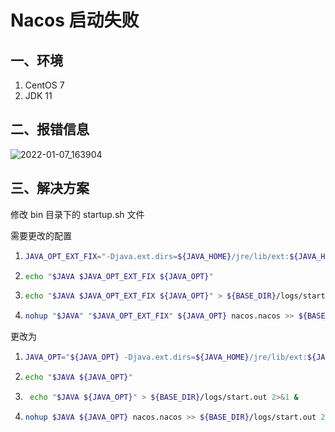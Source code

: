 # Nacos 启动失败

## 一、环境

1. CentOS 7 
2. JDK 11

## 二、报错信息

![2022-01-07_163904](https://img.qinweizhao.com/2022/01/2022-01-07_163904.png)

## 三、解决方案

修改 bin 目录下的 startup.sh 文件

需要更改的配置

1. ```sh
   JAVA_OPT_EXT_FIX="-Djava.ext.dirs=${JAVA_HOME}/jre/lib/ext:${JAVA_HOME}/lib/ext"
   ```

2. ```sh
   echo "$JAVA $JAVA_OPT_EXT_FIX ${JAVA_OPT}"
   ```

3. ```sh
   echo "$JAVA $JAVA_OPT_EXT_FIX ${JAVA_OPT}" > ${BASE_DIR}/logs/start.out 2>&1 &
   ```

4. ```sh
   nohup "$JAVA" "$JAVA_OPT_EXT_FIX" ${JAVA_OPT} nacos.nacos >> ${BASE_DIR}/logs/start.out 2>&1 &
   ```

更改为

1. ```sh
   JAVA_OPT="${JAVA_OPT} -Djava.ext.dirs=${JAVA_HOME}/jre/lib/ext:${JAVA_HOME}/lib/ext"
   ```

2. ```sh
   echo "$JAVA ${JAVA_OPT}"
   ```

3. ```sh
    echo "$JAVA ${JAVA_OPT}" > ${BASE_DIR}/logs/start.out 2>&1 &
   ```

4. ```sh
   nohup $JAVA ${JAVA_OPT} nacos.nacos >> ${BASE_DIR}/logs/start.out 2>&1 &
   ```
